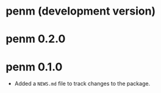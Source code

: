 # penm (development version)

# penm 0.2.0

# penm 0.1.0

* Added a `NEWS.md` file to track changes to the package.
